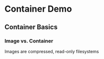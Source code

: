 # Container Demo #

## Container Basics ##

### Image vs. Container ###
Images are compressed, read-only filesystems